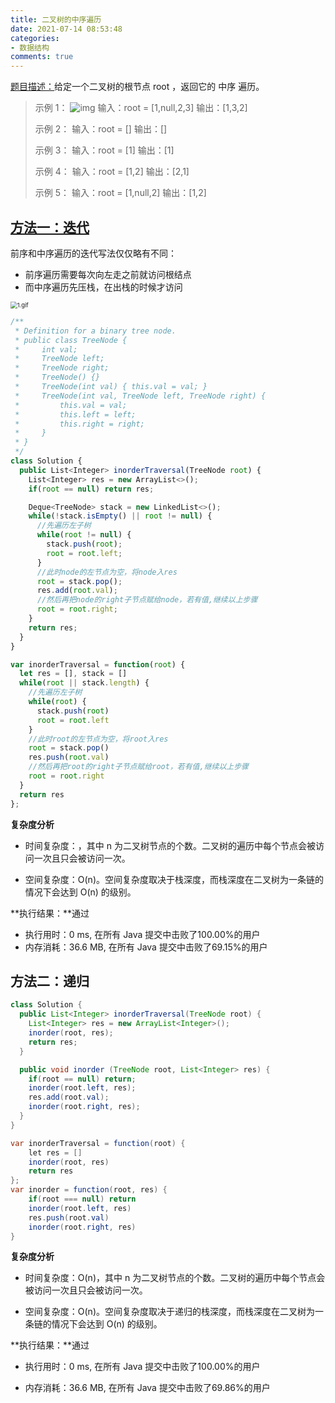 ```yaml
---
title: 二叉树的中序遍历
date: 2021-07-14 08:53:48
categories:
- 数据结构
comments: true
---
```


[题目描述：](https://leetcode-cn.com/problems/binary-tree-inorder-traversal/)给定一个二叉树的根节点 root ，返回它的 中序 遍历。

 <!-- more -->

> 示例 1：
> ![img](https://assets.leetcode.com/uploads/2020/09/15/inorder_1.jpg)
> 输入：root = [1,null,2,3]
> 输出：[1,3,2]
>
> 示例 2：
> 输入：root = []
> 输出：[]
>
> 示例 3：
> 输入：root = [1]
> 输出：[1]
>
> 示例 4：
> 输入：root = [1,2]
> 输出：[2,1]
>
> 示例 5：
> 输入：root = [1,null,2]
> 输出：[1,2]





## [方法一：迭代](https://leetcode-cn.com/problems/binary-tree-inorder-traversal/solution/dong-hua-yan-shi-94-er-cha-shu-de-zhong-xu-bian-li/)

前序和中序遍历的迭代写法仅仅略有不同：

- 前序遍历需要每次向左走之前就访问根结点
- 而中序遍历先压栈，在出栈的时候才访问

<img src="https://pic.leetcode-cn.com/47fff35dd3fd640ba60349c78b85242ae8f4b850f06a282cd7e92c91e6eff406-1.gif" alt="1.gif" style="zoom: 67%;" />

```js
/**
 * Definition for a binary tree node.
 * public class TreeNode {
 *     int val;
 *     TreeNode left;
 *     TreeNode right;
 *     TreeNode() {}
 *     TreeNode(int val) { this.val = val; }
 *     TreeNode(int val, TreeNode left, TreeNode right) {
 *         this.val = val;
 *         this.left = left;
 *         this.right = right;
 *     }
 * }
 */
class Solution {
  public List<Integer> inorderTraversal(TreeNode root) {
    List<Integer> res = new ArrayList<>();
    if(root == null) return res;

    Deque<TreeNode> stack = new LinkedList<>();
    while(!stack.isEmpty() || root != null) {
      //先遍历左子树
      while(root != null) {
        stack.push(root);
        root = root.left;
      }
      //此时node的左节点为空，将node入res
      root = stack.pop();
      res.add(root.val);
      //然后再把node的right子节点赋给node，若有值,继续以上步骤
      root = root.right;
    }
    return res;
  }
}

var inorderTraversal = function(root) {
  let res = [], stack = []
  while(root || stack.length) {
    //先遍历左子树
    while(root) {
      stack.push(root)
      root = root.left
    }
    //此时root的左节点为空，将root入res
    root = stack.pop()
    res.push(root.val)
    //然后再把root的right子节点赋给root，若有值,继续以上步骤
    root = root.right
  }
  return res
};
```

**复杂度分析**

- 时间复杂度：，其中 n 为二叉树节点的个数。二叉树的遍历中每个节点会被访问一次且只会被访问一次。

- 空间复杂度：O(n)。空间复杂度取决于栈深度，而栈深度在二叉树为一条链的情况下会达到 O(n) 的级别。

**执行结果：**通过 

- 执行用时：0 ms, 在所有 Java 提交中击败了100.00%的用户
- 内存消耗：36.6 MB, 在所有 Java 提交中击败了69.15%的用户



## 方法二：递归

```java
class Solution {
  public List<Integer> inorderTraversal(TreeNode root) {
    List<Integer> res = new ArrayList<Integer>();
    inorder(root, res);
    return res;
  }

  public void inorder (TreeNode root, List<Integer> res) {
    if(root == null) return;
    inorder(root.left, res);
    res.add(root.val);
    inorder(root.right, res);
  }
}

var inorderTraversal = function(root) {
    let res = []
    inorder(root, res)
    return res
};
var inorder = function(root, res) {
    if(root === null) return
    inorder(root.left, res)
    res.push(root.val)
    inorder(root.right, res)
}
```

**复杂度分析**

- 时间复杂度：O(n)，其中 n 为二叉树节点的个数。二叉树的遍历中每个节点会被访问一次且只会被访问一次。

- 空间复杂度：O(n)。空间复杂度取决于递归的栈深度，而栈深度在二叉树为一条链的情况下会达到 O(n) 的级别。

**执行结果：**通过 

- 执行用时：0 ms, 在所有 Java 提交中击败了100.00%的用户

- 内存消耗：36.6 MB, 在所有 Java 提交中击败了69.86%的用户